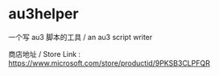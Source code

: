 # au3helper
一个写 au3 脚本的工具 / an au3 script writer

商店地址 / Store Link : https://www.microsoft.com/store/productid/9PKSB3CLPFQR
